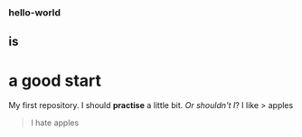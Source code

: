 ### hello-world
## is
# a good start

My first repository. I should **practise** a little bit. *Or shouldn't I*?
I like > apples
> I hate apples
